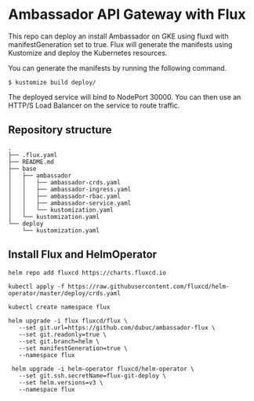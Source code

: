 # Ambassador API Gateway with Flux

This repo can deploy an install Ambassador on GKE using fluxd with manifestGeneration set to true. Flux will generate the manifests using Kustomize and deploy the Kubernetes resources.

You can generate the manifests by running the following command.

```
$ kustomize build deploy/
```

The deployed service will bind to NodePort 30000. You can then use an HTTP/S Load Balancer on the service to route traffic.

## Repository structure

```
.
├── .flux.yaml
├── README.md
├── base
│   ├── ambassador
│   │   ├── ambassador-crds.yaml
│   │   ├── ambassador-ingress.yaml
│   │   ├── ambassador-rbac.yaml
│   │   ├── ambassador-service.yaml
│   │   └── kustomization.yaml
│   └── kustomization.yaml
└── deploy
    └── kustomization.yaml
```

## Install Flux and HelmOperator

```
helm repo add fluxcd https://charts.fluxcd.io
```

```
kubectl apply -f https://raw.githubusercontent.com/fluxcd/helm-operator/master/deploy/crds.yaml
```

```
kubectl create namespace flux
```

```
helm upgrade -i flux fluxcd/flux \
   --set git.url=https://github.com/dubuc/ambassador-flux \
   --set git.readonly=true \
   --set git.branch=helm \
   --set manifestGeneration=true \
   --namespace flux
```

```
 helm upgrade -i helm-operator fluxcd/helm-operator \
   --set git.ssh.secretName=flux-git-deploy \
   --set helm.versions=v3 \
   --namespace flux
```